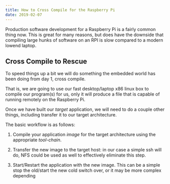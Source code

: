```yaml
---
title: How to Cross Compile for the Raspberry Pi
date: 2019-02-07
---
```


Production software development for a Raspberry Pi is a fairly common
thing now.  This is great for many reasons, but does have the downside
that compiling large hunks of software on an RPI is slow compared to a
modern lowend laptop.

## Cross Compile to Rescue

To speed things up a bit we will do something the embedded world has
been doing from day 1, cross compile.

That is, we are going to use our fast desktop/laptop x86 linux box to
compile our program(s) for us, only it will produce a file that is
capable of running remotely on the Raspberry Pi.

Once we have built our _target_ application, we will need to do a
couple other things, including transfer it to our target
architecture. 

The basic workflow is as follows:

1. Compile your application _image_ for the target architecture using
   the appropriate _tool-chain_.

2. Transfer the new image to the target host: in our case a simple ssh
   will do, NFS could be used as well to effectively eliminate this
   step. 
   
3. Start/Restart the application with the new image. This can be a
   simple stop the old/start the new cold switch over, or it may be
   more complex depending
